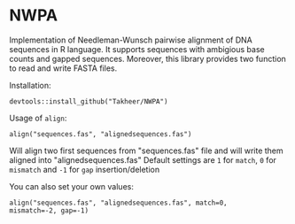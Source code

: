 # NWPA
Implementation of Needleman-Wunsch pairwise alignment of DNA sequences in R language. It supports sequences with ambigious base counts and gapped sequences. Moreover, this library provides two function to read and write FASTA files.

Installation: 

<code>devtools::install_github("Takheer/NWPA")</code>

Usage of <code>align</code>: 

<code>align("sequences.fas", "alignedsequences.fas")</code>

Will align two first sequences from "sequences.fas" file and will write them aligned into "alignedsequences.fas"
Default settings are <code>1</code> for <code>match</code>, <code>0</code> for <code>mismatch</code> and <code>-1</code> for <code>gap</code> insertion/deletion

You can also set your own values:

<code>align("sequences.fas", "alignedsequences.fas", match=0, mismatch=-2, gap=-1)</code>
